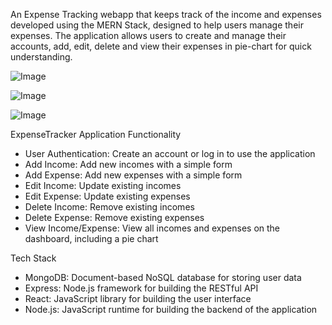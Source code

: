 An Expense Tracking webapp that keeps track of the income and expenses developed using the MERN Stack, designed to help users manage their expenses. The application allows users to create and manage their accounts, add, edit, delete and view their expenses in pie-chart for quick understanding.



![Image](https://github.com/user-attachments/assets/d8929777-6bb9-4b4e-a9b1-e73523396d94)


![Image](https://github.com/user-attachments/assets/d4a40741-1a5d-4c4d-aa11-2772ddcb941a)


![Image](https://github.com/user-attachments/assets/5693d01e-b99b-46fa-899d-8e8eab429f85)



ExpenseTracker Application
Functionality
- User Authentication: Create an account or log in to use the application
- Add Income: Add new incomes with a simple form
- Add Expense: Add new expenses with a simple form
- Edit Income: Update existing incomes
- Edit Expense: Update existing expenses
- Delete Income: Remove existing incomes
- Delete Expense: Remove existing expenses
- View Income/Expense: View all incomes and expenses on the dashboard, including a pie chart

Tech Stack
- MongoDB: Document-based NoSQL database for storing user data
- Express: Node.js framework for building the RESTful API
- React: JavaScript library for building the user interface
- Node.js: JavaScript runtime for building the backend of the application
